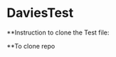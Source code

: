 # DaviesTest


**Instruction to clone the Test file:

**To clone repo 
```git clone https://github.com/Rajiganesh0231/DaviesTest.git
